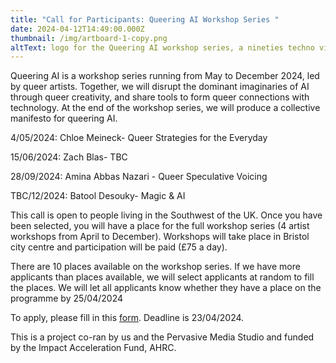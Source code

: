 ```yaml
---
title: "Call for Participants: Queering AI Workshop Series "
date: 2024-04-12T14:49:00.000Z
thumbnail: /img/artboard-1-copy.png
altText: logo for the Queering AI workshop series, a nineties techno vibe
---
```

Queering AI is a workshop series running from May to December 2024, led by queer artists. Together, we will disrupt the dominant imaginaries of AI through queer creativity, and share tools to form queer connections with technology. At the end of the workshop series, we will produce a collective manifesto for queering AI.

4/05/2024:  Chloe Meineck- Queer Strategies for the Everyday

15/06/2024: Zach Blas- TBC

28/09/2024: Amina Abbas Nazari - Queer Speculative Voicing 

TBC/12/2024: Batool Desouky- Magic & AI

This call is open to people living in the Southwest of the UK. Once you have been selected, you will have a place for the full workshop series (4 artist workshops from April to December). Workshops will take place in Bristol city centre and participation will be paid (£75 a day).

There are 10 places available on the workshop series. If we have more applicants than places available, we will select applicants at random to fill the places. We will let all applicants know whether they have a place on the programme by 25/04/2024

To apply, please fill in this [form](https://docs.google.com/forms/d/e/1FAIpQLScPVSulFRuI_2UQIcoDHBBuBbZGQRVGgCvQYTcNBrq6NbIT_w/viewform). Deadline is 23/04/2024. 

This is a project co-ran by us and the Pervasive Media Studio and funded by the Impact Acceleration Fund, AHRC.
